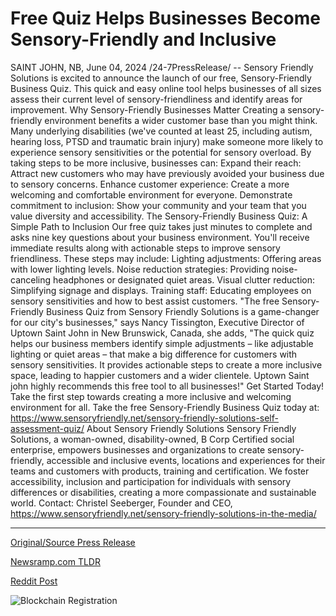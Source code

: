 # Free Quiz Helps Businesses Become Sensory-Friendly and Inclusive

SAINT JOHN, NB, June 04, 2024 /24-7PressRelease/ -- Sensory Friendly Solutions is excited to announce the launch of our free, Sensory-Friendly Business Quiz. This quick and easy online tool helps businesses of all sizes assess their current level of sensory-friendliness and identify areas for improvement.   Why Sensory-Friendly Businesses Matter   Creating a sensory-friendly environment benefits a wider customer base than you might think. Many underlying disabilities (we've counted at least 25, including autism, hearing loss, PTSD and traumatic brain injury) make someone more likely to experience sensory sensitivities or the potential for sensory overload. By taking steps to be more inclusive, businesses can:   Expand their reach: Attract new customers who may have previously avoided your business due to sensory concerns.   Enhance customer experience: Create a more welcoming and comfortable environment for everyone.   Demonstrate commitment to inclusion: Show your community and your team that you value diversity and accessibility.  The Sensory-Friendly Business Quiz: A Simple Path to Inclusion   Our free quiz takes just minutes to complete and asks nine key questions about your business environment. You'll receive immediate results along with actionable steps to improve sensory friendliness. These steps may include:   Lighting adjustments: Offering areas with lower lighting levels.   Noise reduction strategies: Providing noise-canceling headphones or designated quiet areas.   Visual clutter reduction: Simplifying signage and displays.   Training staff: Educating employees on sensory sensitivities and how to best assist customers.   "The free Sensory-Friendly Business Quiz from Sensory Friendly Solutions is a game-changer for our city's businesses," says Nancy Tissington, Executive Director of Uptown Saint John in New Brunswick, Canada, she adds, "The quick quiz helps our business members identify simple adjustments – like adjustable lighting or quiet areas – that make a big difference for customers with sensory sensitivities. It provides actionable steps to create a more inclusive space, leading to happier customers and a wider clientele. Uptown Saint john highly recommends this free tool to all businesses!"  Get Started Today!   Take the first step towards creating a more inclusive and welcoming environment for all. Take the free Sensory-Friendly Business Quiz today at: https://www.sensoryfriendly.net/sensory-friendly-solutions-self-assessment-quiz/   About Sensory Friendly Solutions   Sensory Friendly Solutions, a woman-owned, disability-owned, B Corp Certified social enterprise, empowers businesses and organizations to create sensory-friendly, accessible and inclusive events, locations and experiences for their teams and customers with products, training and certification. We foster accessibility, inclusion and participation for individuals with sensory differences or disabilities, creating a more compassionate and sustainable world.   Contact: Christel Seeberger, Founder and CEO, https://www.sensoryfriendly.net/sensory-friendly-solutions-in-the-media/ 

---

[Original/Source Press Release](https://www.24-7pressrelease.com/press-release/511393/free-quiz-helps-businesses-become-sensory-friendly-and-inclusive)
                    

[Newsramp.com TLDR](None) 



[Reddit Post](https://www.reddit.com/r/newsramp/comments/1d7r7qk/sensoryfriendly_solutions_launches_free_business/) 



![Blockchain Registration](https://cdn.newsramp.app/24-7PressRelease/qrcode/246/4/ninaF8lY.webp)